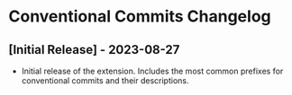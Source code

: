 # Conventional Commits Changelog

## [Initial Release] - 2023-08-27

- Initial release of the extension. Includes the most common prefixes for conventional commits and their descriptions.
